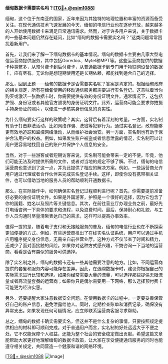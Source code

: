 **缅甸数据卡需要实名吗？[[TG💪+ @esim1088](https://t.me/s/esim1088)]**

缅甸，这个位于东南亚的国家，近年来因为其独特的地理位置和丰富的资源而备受关注。在现代通信技术飞速发展的今天，缅甸的电信行业也在逐步开放，越来越多的人开始使用数据卡来满足日常通讯需求。然而，对于许多用户来说，关于数据卡的一些基本问题仍然存在疑问，比如“缅甸的数据卡需要实名吗？”这类问题常常困扰着新用户。

首先，让我们来了解一下缅甸数据卡的基本情况。缅甸的数据卡主要由几家大型电信运营商提供服务，其中包括Ooredoo、Mytel和MPT等。这些运营商提供的数据卡种类繁多，从预付费卡到后付费卡，从普通数据卡到专门用于物联网设备的数据卡，应有尽有。无论你是想短期使用还是长期依赖，都能找到适合自己的选择。

那么，回到正题——缅甸的数据卡是否需要实名呢？答案是肯定的。根据缅甸政府的相关规定，所有在缅甸使用的移动通信服务都需要进行实名登记。这意味着当你购买或激活一张数据卡时，你需要提供有效的身份证明文件。通常情况下，这包括护照、身份证或者其他官方颁发的身份证明文件。此外，运营商可能会要求你拍摄手持身份证的照片，以便进一步核实身份信息的真实性。

为什么缅甸要实行这样的政策呢？其实，这背后有着深刻的考量。一方面，实名制有助于打击非法活动，比如网络诈骗、洗钱等犯罪行为。通过实名登记，政府能够更有效地追踪和监控网络活动，从而维护社会治安。另一方面，实名制也有助于保护合法用户的权益。例如，如果发生账户被盗或者信息泄露的情况，实名制可以让用户更容易地找回自己的账户并保护个人信息的安全。

当然，对于一些游客或者短期访客来说，实名制可能会带来一定的不便。毕竟，他们可能无法及时提供所需的文件，或者对当地的规定不够了解。不过，缅甸的电信运营商也意识到了这一点，并为此提供了相应的解决方案。例如，一些运营商允许用户通过代理或者合作伙伴来完成实名登记手续。这样，即使你没有携带相关证件，也可以借助当地的服务人员的帮助顺利开通数据卡。

那么，在实际操作中，如何确保实名登记过程顺利进行呢？首先，你需要提前准备好必要的身份证明文件。如果是外国游客，护照是一个很好的选择，因为它包含了你的国籍、姓名以及照片等关键信息。其次，在前往营业厅办理业务之前，最好先打电话咨询一下具体的要求和流程，以免浪费时间。最后，保持耐心和礼貌，与工作人员沟通时尽量清晰表达自己的需求，这样可以提高办事效率。

值得一提的是，随着电子支付和无接触服务的普及，缅甸的电信行业也在不断探索更加便捷的方式。例如，有些运营商推出了在线实名认证系统，用户可以通过手机应用程序提交身份信息，无需亲自前往营业厅。这种方式不仅节省了时间和精力，还减少了面对面接触的风险。如果你对这种方式感兴趣，不妨咨询一下当地的运营商，看看是否有类似的服务可供选择。

除了实名制之外，缅甸的数据卡还有一些其他需要注意的地方。比如，不同运营商提供的套餐和服务内容可能存在差异。因此，在选购数据卡时，建议你根据自己的实际需求进行比较和选择。如果你经常需要大量的流量，可以选择那些提供无限流量或者高流量套餐的运营商；如果你只是偶尔需要用一下网络，那么选择预付费卡可能更为经济实惠。

另外，还要提醒大家注意数据安全问题。在使用数据卡的过程中，一定要妥善保管好自己的账户信息，避免泄露给他人。同时，定期检查账单和消费记录，确保没有异常支出。如果发现任何可疑情况，应立即联系运营商客服寻求帮助。

总之，缅甸的数据卡确实需要实名，但这并不是什么复杂的事情，只要按照规定提供相应的材料即可顺利完成。对于普通用户而言，实名制的好处远远大于不便之处，它不仅能保障个人权益，还能为整个社会的安全稳定做出贡献。希望这篇文章能帮助大家更好地理解缅甸的数据卡政策，让大家在享受便捷通讯服务的同时也能遵守相关规定，共同营造一个健康和谐的网络环境。

[[TG💪+ @esim1088](https://t.me/s/esim1088) ![Image](https://i.postimg.cc/4NQfJmqS/Snipaste-2025-05-13-00-14-12.png)]